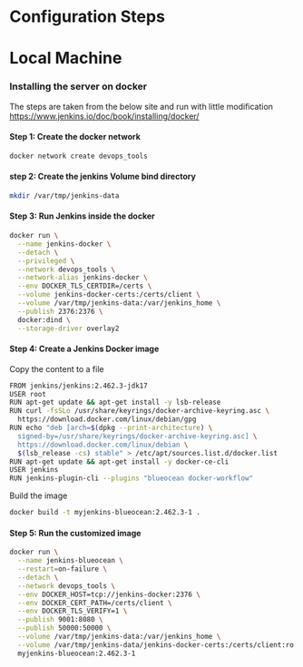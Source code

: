 # Configuration Steps


# Local Machine 

###  Installing the server on docker

The steps are taken from the below site and run with little modification
https://www.jenkins.io/doc/book/installing/docker/



#### Step 1: Create the docker network 

```bash 
docker network create devops_tools
```
#### step 2: Create the jenkins Volume bind directory

```bash
mkdir /var/tmp/jenkins-data
```

#### Step 3: Run Jenkins inside the docker
```bash
docker run \
  --name jenkins-docker \
  --detach \
  --privileged \
  --network devops_tools \
  --network-alias jenkins-docker \
  --env DOCKER_TLS_CERTDIR=/certs \
  --volume jenkins-docker-certs:/certs/client \
  --volume /var/tmp/jenkins-data:/var/jenkins_home \
  --publish 2376:2376 \
  docker:dind \
  --storage-driver overlay2
```

#### Step 4: Create a Jenkins Docker image

Copy the content to a file
``` bash
FROM jenkins/jenkins:2.462.3-jdk17
USER root
RUN apt-get update && apt-get install -y lsb-release
RUN curl -fsSLo /usr/share/keyrings/docker-archive-keyring.asc \
  https://download.docker.com/linux/debian/gpg
RUN echo "deb [arch=$(dpkg --print-architecture) \
  signed-by=/usr/share/keyrings/docker-archive-keyring.asc] \
  https://download.docker.com/linux/debian \
  $(lsb_release -cs) stable" > /etc/apt/sources.list.d/docker.list
RUN apt-get update && apt-get install -y docker-ce-cli
USER jenkins
RUN jenkins-plugin-cli --plugins "blueocean docker-workflow"
```

Build the image
```bash
docker build -t myjenkins-blueocean:2.462.3-1 .
```

#### Step 5: Run the customized image
```bash
docker run \
  --name jenkins-blueocean \
  --restart=on-failure \
  --detach \
  --network devops_tools \
  --env DOCKER_HOST=tcp://jenkins-docker:2376 \
  --env DOCKER_CERT_PATH=/certs/client \
  --env DOCKER_TLS_VERIFY=1 \
  --publish 9001:8080 \
  --publish 50000:50000 \
  --volume /var/tmp/jenkins-data:/var/jenkins_home \
  --volume /var/tmp/jenkins-data/jenkins-docker-certs:/certs/client:ro \
  myjenkins-blueocean:2.462.3-1
```

